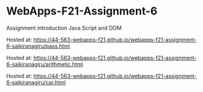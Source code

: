 # WebApps-F21-Assignment-6
Assignment introduction Java Script and DOM

Hosted at: https://44-563-webapps-f21.github.io/webapps-f21-assignment-6-saikiranagiru/pass.html

Hosted at: https://44-563-webapps-f21.github.io/webapps-f21-assignment-6-saikiranagiru/arithmetic.html

Hosted at: https://44-563-webapps-f21.github.io/webapps-f21-assignment-6-saikiranagiru/car.html


